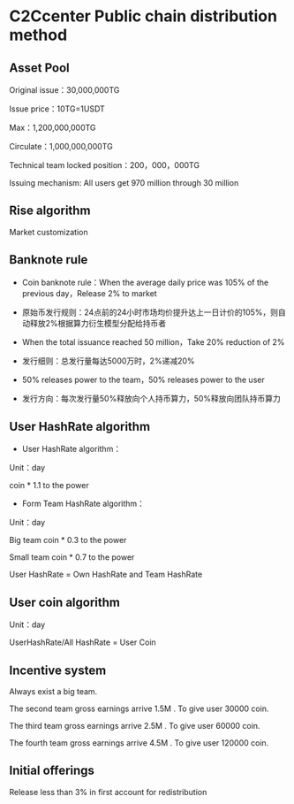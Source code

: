 # C2Ccenter Public chain distribution method


## Asset Pool

 Original issue：30,000,000TG

 Issue price：10TG=1USDT
 
 Max：1,200,000,000TG
 
 Circulate：1,000,000,000TG
 
 Technical team locked position：200，000，000TG
 
 Issuing mechanism: All users get 970 million through 30 million

## Rise algorithm

 Market customization

## Banknote rule

- Coin banknote rule：When the average daily price was 105% of the previous day，Release 2% to market

- 原始币发行规则：24点前的24小时市场均价提升达上一日计价的105%，则自动释放2%根据算力衍生模型分配给持币者

- When the total issuance reached 50 million，Take 20% reduction of 2%

- 发行细则：总发行量每达5000万时，2%递减20%

- 50% releases power to the team，50% releases power to the user

- 发行方向：每次发行量50%释放向个人持币算力，50%释放向团队持币算力

## User HashRate algorithm

- User HashRate algorithm：
 
 Unit：day  
 
 coin * 1.1 to the power

- Form Team HashRate algorithm：

 Unit：day

 Big team coin * 0.3 to the power
 
 Small team coin * 0.7 to the power
 
 User HashRate = Own HashRate and Team HashRate
 
 ## User coin algorithm
 
 Unit：day
 
 UserHashRate/All HashRate = User Coin
 
 ## Incentive system

Always exist a big team. 

The second team gross earnings arrive 1.5M . To give user 30000 coin.

The third team gross earnings arrive 2.5M . To give user 60000 coin.

The fourth team gross earnings arrive 4.5M . To give user 120000 coin.

## Initial offerings

Release less than 3% in first account for redistribution
